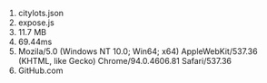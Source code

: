 1. citylots.json
2. expose.js
3. 11.7 MB
4. 69.44ms
5. Mozila/5.0 (Windows NT 10.0; Win64; x64) AppleWebKit/537.36 (KHTML, like Gecko) Chrome/94.0.4606.81 Safari/537.36
6. GitHub.com